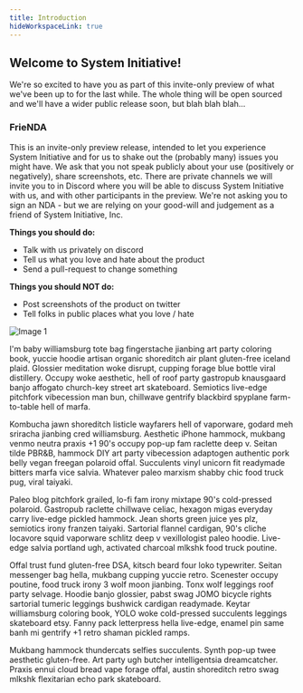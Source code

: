 ```yaml
---
title: Introduction
hideWorkspaceLink: true
---
```


## Welcome to System Initiative!

We're so excited to have you as part of this invite-only preview of what we've been up to for the last while. The whole thing will be open sourced and we'll have a wider public release soon, but blah blah blah...

### FrieNDA
This is an invite-only preview release,
intended to let you experience System Initiative and for us to shake out
the (probably many) issues you might have. We ask that you not speak
publicly about your use (positively or negatively), share screenshots,
etc. There are private channels we will invite you to in Discord where you
will be able to discuss System Initiative with us, and with other
participants in the preview. We're not asking you to sign an NDA - but we
are relying on your good-will and judgement as a friend of System Initiative, Inc.

**Things you should do:**
- <Icon name="check-circle"></Icon>Talk with us privately on discord
- <Icon name="check-circle"></Icon>Tell us what you love and 
hate about the product
- <Icon name="check-circle"></Icon>Send a pull-request to change something

**Things you should NOT do:**
- <Icon name="x-circle"></Icon>Post screenshots of the product on twitter
- <Icon name="x-circle"></Icon>Tell folks in public places what you love / hate



![Image 1](/tutorial-img/img1.png)





I'm baby williamsburg tote bag fingerstache jianbing art party coloring book, yuccie hoodie artisan organic shoreditch air plant gluten-free iceland plaid. Glossier meditation woke disrupt, cupping forage blue bottle viral distillery. Occupy woke aesthetic, hell of roof party gastropub knausgaard banjo affogato church-key street art skateboard. Semiotics live-edge pitchfork vibecession man bun, chillwave gentrify blackbird spyplane farm-to-table hell of marfa.

Kombucha jawn shoreditch listicle wayfarers hell of vaporware, godard meh sriracha jianbing cred williamsburg. Aesthetic iPhone hammock, mukbang venmo neutra praxis +1 90's occupy pop-up fam raclette deep v. Seitan tilde PBR&B, hammock DIY art party vibecession adaptogen authentic pork belly vegan freegan polaroid offal. Succulents vinyl unicorn fit readymade bitters marfa vice salvia. Whatever paleo marxism shabby chic food truck pug, viral taiyaki.

Paleo blog pitchfork grailed, lo-fi fam irony mixtape 90's cold-pressed polaroid. Gastropub raclette chillwave celiac, hexagon migas everyday carry live-edge pickled hammock. Jean shorts green juice yes plz, semiotics irony franzen taiyaki. Sartorial flannel cardigan, 90's cliche locavore squid vaporware schlitz deep v vexillologist paleo hoodie. Live-edge salvia portland ugh, activated charcoal mlkshk food truck poutine.

Offal trust fund gluten-free DSA, kitsch beard four loko typewriter. Seitan messenger bag hella, mukbang cupping yuccie retro. Scenester occupy poutine, food truck irony 3 wolf moon jianbing. Tonx wolf leggings roof party selvage. Hoodie banjo glossier, pabst swag JOMO bicycle rights sartorial tumeric leggings bushwick cardigan readymade. Keytar williamsburg coloring book, YOLO woke cold-pressed succulents leggings skateboard etsy. Fanny pack letterpress hella live-edge, enamel pin same banh mi gentrify +1 retro shaman pickled ramps.

Mukbang hammock thundercats selfies succulents. Synth pop-up twee aesthetic gluten-free. Art party ugh butcher intelligentsia dreamcatcher. Praxis ennui cloud bread vape forage offal, austin shoreditch retro swag mlkshk flexitarian echo park skateboard.
